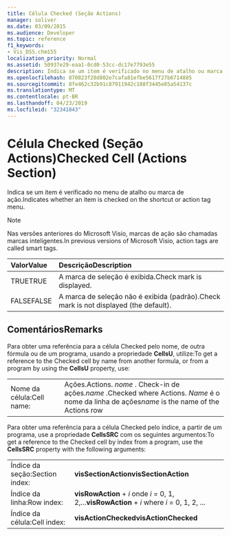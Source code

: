 ```yaml
---
title: Célula Checked (Seção Actions)
manager: soliver
ms.date: 03/09/2015
ms.audience: Developer
ms.topic: reference
f1_keywords:
- Vis_DSS.chm155
localization_priority: Normal
ms.assetid: 50937e29-eaa1-0cd0-53cc-dc17e7793e55
description: Indica se um item é verificado no menu de atalho ou marca de ação.
ms.openlocfilehash: 870823f28d802e7cafa81efbe5617f27b6714885
ms.sourcegitcommit: 8fe462c32b91c87911942c188f3445e85a54137c
ms.translationtype: MT
ms.contentlocale: pt-BR
ms.lasthandoff: 04/23/2019
ms.locfileid: "32341843"
---
```

# <a name="checked-cell-actions-section"></a><span data-ttu-id="6cb95-103">Célula Checked (Seção Actions)</span><span class="sxs-lookup"><span data-stu-id="6cb95-103">Checked Cell (Actions Section)</span></span>

<span data-ttu-id="6cb95-104">Indica se um item é verificado no menu de atalho ou marca de ação.</span><span class="sxs-lookup"><span data-stu-id="6cb95-104">Indicates whether an item is checked on the shortcut or action tag menu.</span></span>
  
> [!NOTE]
> <span data-ttu-id="6cb95-105">Nas versões anteriores do Microsoft Visio, marcas de ação são chamadas marcas inteligentes.</span><span class="sxs-lookup"><span data-stu-id="6cb95-105">In previous versions of Microsoft Visio, action tags are called smart tags.</span></span> 
  
|<span data-ttu-id="6cb95-106">**Valor**</span><span class="sxs-lookup"><span data-stu-id="6cb95-106">**Value**</span></span>|<span data-ttu-id="6cb95-107">**Descrição**</span><span class="sxs-lookup"><span data-stu-id="6cb95-107">**Description**</span></span>|
|:-----|:-----|
|<span data-ttu-id="6cb95-108">TRUE</span><span class="sxs-lookup"><span data-stu-id="6cb95-108">TRUE</span></span>  <br/> |<span data-ttu-id="6cb95-109">A marca de seleção é exibida.</span><span class="sxs-lookup"><span data-stu-id="6cb95-109">Check mark is displayed.</span></span>  <br/> |
|<span data-ttu-id="6cb95-110">FALSE</span><span class="sxs-lookup"><span data-stu-id="6cb95-110">FALSE</span></span>  <br/> |<span data-ttu-id="6cb95-111">A marca de seleção não é exibida (padrão).</span><span class="sxs-lookup"><span data-stu-id="6cb95-111">Check mark is not displayed (the default).</span></span>  <br/> |
   
## <a name="remarks"></a><span data-ttu-id="6cb95-112">Comentários</span><span class="sxs-lookup"><span data-stu-id="6cb95-112">Remarks</span></span>

<span data-ttu-id="6cb95-113">Para obter uma referência para a célula Checked pelo nome, de outra fórmula ou de um programa, usando a propriedade **CellsU**, utilize:</span><span class="sxs-lookup"><span data-stu-id="6cb95-113">To get a reference to the Checked cell by name from another formula, or from a program by using the **CellsU** property, use:</span></span> 
  
|||
|:-----|:-----|
|<span data-ttu-id="6cb95-114">Nome da célula:</span><span class="sxs-lookup"><span data-stu-id="6cb95-114">Cell name:</span></span>  <br/> |<span data-ttu-id="6cb95-115">Ações.</span><span class="sxs-lookup"><span data-stu-id="6cb95-115">Actions.</span></span> <span data-ttu-id="6cb95-116">*nome* . Check-in de ações.</span><span class="sxs-lookup"><span data-stu-id="6cb95-116">*name*  .Checked           where Actions.</span></span> <span data-ttu-id="6cb95-117">*Name* é o nome da linha de ações</span><span class="sxs-lookup"><span data-stu-id="6cb95-117">*name*  is the name of the Actions row</span></span>  <br/> |
   
<span data-ttu-id="6cb95-118">Para obter uma referência para a célula Checked pelo índice, a partir de um programa, use a propriedade **CellsSRC** com os seguintes argumentos:</span><span class="sxs-lookup"><span data-stu-id="6cb95-118">To get a reference to the Checked cell by index from a program, use the **CellsSRC** property with the following arguments:</span></span> 
  
|||
|:-----|:-----|
|<span data-ttu-id="6cb95-119">Índice da seção:</span><span class="sxs-lookup"><span data-stu-id="6cb95-119">Section index:</span></span>  <br/> |<span data-ttu-id="6cb95-120">**visSectionAction**</span><span class="sxs-lookup"><span data-stu-id="6cb95-120">**visSectionAction**</span></span> <br/> |
|<span data-ttu-id="6cb95-121">Índice da linha:</span><span class="sxs-lookup"><span data-stu-id="6cb95-121">Row index:</span></span>  <br/> |<span data-ttu-id="6cb95-122">**visRowAction** +  *i* onde *i* = 0, 1, 2,...</span><span class="sxs-lookup"><span data-stu-id="6cb95-122">**visRowAction** +  *i*           where  *i*  = 0, 1, 2, ...</span></span>  <br/> |
|<span data-ttu-id="6cb95-123">Índice da célula:</span><span class="sxs-lookup"><span data-stu-id="6cb95-123">Cell index:</span></span>  <br/> |<span data-ttu-id="6cb95-124">**visActionChecked**</span><span class="sxs-lookup"><span data-stu-id="6cb95-124">**visActionChecked**</span></span> <br/> |
   

